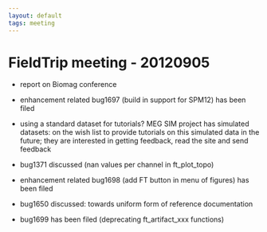 ```yaml
---
layout: default
tags: meeting
---
```


# FieldTrip meeting - 20120905

*  report on Biomag conference
*  enhancement related bug1697 (build in support for SPM12) has been filed

*  using a standard dataset for tutorials? MEG SIM project has simulated datasets: on the wish list to provide tutorials on this simulated data in the future; they are interested in getting feedback, read the site and send feedback
*  bug1371 discussed (nan values per channel in ft_plot_topo)

*  enhancement related bug1698 (add FT button in menu of figures) has been filed

*  bug1650 discussed: towards uniform form of  reference documentation

*  bug1699 has been filed (deprecating ft_artifact_xxx functions)


